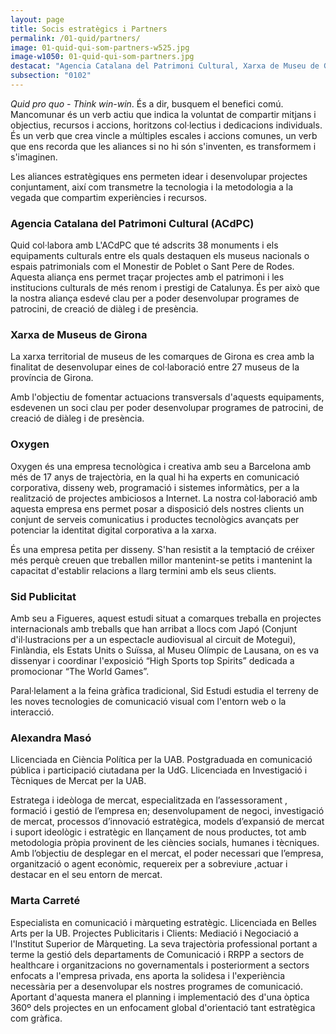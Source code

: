 ```yaml
---
layout: page
title: Socis estratègics i Partners
permalink: /01-quid/partners/
image: 01-quid-qui-som-partners-w525.jpg
image-w1050: 01-quid-qui-som-partners.jpg
destacat: "Agencia Catalana del Patrimoni Cultural, Xarxa de Museu de Girona, Oxygen, Sid Publicitat, Marta Carreté i Alexandra Masó"
subsection: "0102"
---
```


*Quid pro quo - Think win-win*. És a dir, busquem el benefici comú. Mancomunar és un verb actiu que indica la voluntat de compartir mitjans i objectius, recursos i accions, horitzons col·lectius i dedicacions individuals. És un verb que crea vincle a múltiples escales i accions comunes, un verb que ens recorda que les aliances si no hi són s'inventen, es transformem i s'imaginen. 

Les aliances estratègiques ens permeten idear i desenvolupar projectes conjuntament, així com transmetre  la tecnologia i la metodologia a la vegada que compartim experiències i recursos. 

### Agencia Catalana del Patrimoni Cultural (ACdPC)

<div class="amp-ad-container">
<amp-img width="300" height="250" alt="{{ page.title }}" src="{{ site.assets-images }}agencia-catalana-del-patrimoni-cultural.jpg"></amp-img>
</div>

Quid col·labora amb L'ACdPC que té adscrits 38 monuments i els equipaments culturals entre els quals destaquen els museus nacionals o espais patrimonials com el Monestir de Poblet o Sant Pere de Rodes. Aquesta aliança ens permet traçar projectes amb el patrimoni i les institucions culturals de més renom i prestigi de Catalunya. És per això que la nostra aliança esdevé clau per a poder desenvolupar programes de patrocini, de creació de diàleg i de presència. 

### Xarxa de Museus de Girona 

<div class="amp-ad-container">
<amp-img width="300" height="250" alt="{{ page.title }}" src="{{ site.assets-images }}xarxademuseus-girona.jpg"></amp-img>
</div>

La xarxa territorial de museus de les comarques de Girona es crea amb la finalitat de desenvolupar eines de col·laboració entre 27 museus de la província de Girona.

Amb l'objectiu de fomentar actuacions transversals d'aquests equipaments, esdevenen un soci clau per poder desenvolupar programes de patrocini, de creació de diàleg i de presència.

### Oxygen

<div class="amp-ad-container">
<amp-img width="300" height="250" alt="{{ page.title }}" src="{{ site.assets-images }}oxygen.jpg"></amp-img>
</div> 

Oxygen és una empresa tecnològica i creativa amb seu a Barcelona amb més de 17 anys de trajectòria, en la qual hi ha experts en comunicació corporativa, disseny web, programació i sistemes informàtics, per a la realització de projectes ambiciosos a Internet. La nostra col·laboració amb aquesta empresa ens permet posar a disposició dels nostres clients un conjunt de serveis comunicatius i productes tecnològics avançats per potenciar la identitat digital corporativa a la xarxa.

És una empresa petita per disseny. S'han resistit a la temptació de créixer més perquè creuen que treballen millor mantenint-se petits i mantenint la capacitat d'establir relacions a llarg termini amb els seus clients.

### Sid Publicitat

<div class="amp-ad-container">
<amp-img width="300" height="250" alt="{{ page.title }}" src="{{ site.assets-images }}sid-publicitat.jpg"></amp-img>
</div> 

Amb seu a Figueres, aquest estudi situat a comarques treballa en projectes internacionals amb treballs que han arribat a llocs com Japó (Conjunt d'il·lustracions per a un espectacle audiovisual al circuit de Motegui), Finlàndia, els Estats Units o Suïssa, al Museu Olímpic de Lausana, on es va dissenyar i coordinar l'exposició “High Sports top Spirits” dedicada a promocionar “The World Games”.

Paral·lelament a la feina gràfica tradicional, Sid Estudi estudia el terreny de les noves tecnologies de comunicació visual com l'entorn web o la interacció. 

### Alexandra Masó

<div class="amp-ad-container">
<amp-img width="300" height="250" alt="{{ page.title }}" src="{{ site.assets-images }}alexandra-maso.jpg"></amp-img>
</div> 

Llicenciada en Ciència Política per la UAB. Postgraduada en comunicació pública i participació ciutadana per la UdG. Llicenciada en Investigació i Tècniques de Mercat per la UAB. 

Estratega i ideòloga de mercat, especialitzada en l’assessorament , formació i gestió de l’empresa en; desenvolupament de negoci,  investigació de mercat, processos d’innovació estratègica, models d’expansió de mercat i suport ideològic i estratègic en llançament de nous productes, tot amb metodologia pròpia provinent de les ciències socials, humanes i tècniques. Amb l’objectiu de desplegar en el mercat, el poder necessari que l’empresa, organització o agent econòmic, requereix per a sobreviure ,actuar i destacar en el seu entorn de mercat.  

### Marta Carreté

<div class="amp-ad-container">
<amp-img width="300" height="250" alt="{{ page.title }}" src="{{ site.assets-images }}marta-carrete.jpg"></amp-img>
</div>  

Especialista en comunicació i màrqueting estratègic. Llicenciada en Belles Arts per la UB. Projectes Publicitaris i Clients: Mediació i Negociació a l'Institut Superior de Màrqueting. La seva trajectòria professional portant a terme la gestió dels departaments de Comunicació i RRPP a sectors de healthcare i organitzacions no governamentals i posteriorment a sectors enfocats a l'empresa privada, ens aporta la solidesa i l'experiència necessària per a desenvolupar els nostres programes de comunicació. Aportant d'aquesta manera el planning i implementació des d'una òptica 360º dels projectes en un enfocament global d'orientació tant estratègica com gràfica.